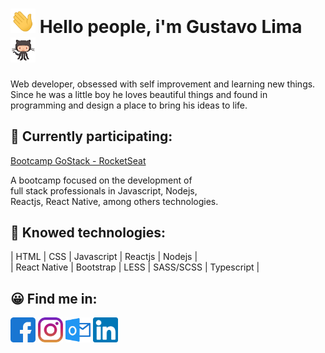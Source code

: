    
<h1> <img src="/wave.gif" width="40px"> Hello people, i'm Gustavo Lima <img src="/87202985-820dcb80-c2b6-11ea-9f56-7ec461c497c3.gif" width="40px"></h1>
<p>
    Web developer, obsessed with self improvement and learning new things.<br>
    Since he was a little boy he loves beautiful things and found in<br> programming and design a place to bring his ideas to life.
</p>

<h2>🚀 Currently participating: </h2>
<a href="https://rocketseat.com.br/">Bootcamp GoStack - RocketSeat</a>
<p>A bootcamp focused on the development of <br>
full stack professionals in Javascript, Nodejs,<br>
Reactjs, React Native, among others technologies.</p>

<h2> 🤖 Knowed technologies:</h2>
<p>| HTML | CSS | Javascript | Reactjs | Nodejs | <br>
    | React Native | Bootstrap | LESS | SASS/SCSS | Typescript |</p>


<h2> 😀 Find me in:</h2>
<p align="left">
<a href="https://www.facebook.com/gustavo.lima.961556" target="blank"><img src="/facebook.svg" width="40px"></a>
<a href="https://www.instagram.com/risin.gus/" target="blank"><img src="/instagram.svg" width="40px" ></a>
<a href="mailto:gustavo.it@outlook.com" target="blank"><img src="/outlook.svg" width="40px" ></a>
<a href="https://www.linkedin.com/in/gustavo-lima-44b425b1/" target="blank"><img src="/linkedin.svg" width="40px"></a>
</p>
  
